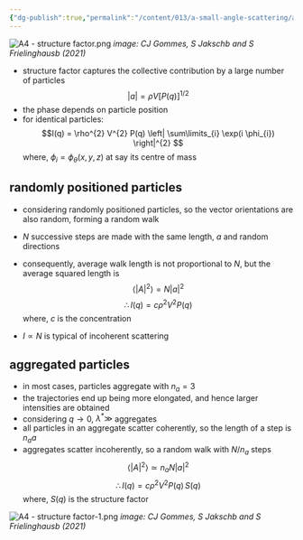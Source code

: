 ```yaml
---
{"dg-publish":true,"permalink":"/content/013/a-small-angle-scattering/a4-structure-factor/","noteIcon":"1","created":"2025-08-27T13:15:28.317+01:00","updated":"2025-08-15T09:12:51.000+01:00"}
---
```


![A4 - structure factor.png](/img/user/pics/A4%20-%20structure%20factor.png)
*image: CJ Gommes, S Jakschb and S Frielinghausb (2021)*

- structure factor captures the collective contribution by a large number of particles
$$|a| = \rho V [P(q)]^{1/2}$$
- the phase depends on particle position
- for identical particles:
$$I(q) = \rho^{2} V^{2} P(q) \left| \sum\limits_{i} \exp(i \phi_{i}) \right|^{2} $$
	where, $\phi_{i} =\phi_{\theta}(x,y,z)$ at say its centre of mass
## randomly positioned particles
- considering randomly positioned particles, so the vector orientations are also random, forming a random walk
- $N$ successive steps are made with the same length, $a$ and random directions
- consequently, average walk length is not proportional to $N$, but the average squared length is
$$\langle{|A|^{2}}\rangle = N|a|^{2}$$
$$\therefore I(q) = c \rho^{2} V^{2} P(q)$$
	where, $c$ is the concentration

- $I\propto N$ is typical of incoherent scattering
## aggregated particles
- in most cases, particles aggregate with $n_{a}= 3$
- the trajectories end up being more elongated, and hence larger intensities are obtained
- considering $q \to 0$, $\lambda^{*} \gg$ aggregates
- all particles in an aggregate scatter coherently, so the length of a step is $n_{a}a$
- aggregates scatter incoherently, so a random walk with $N/n_{a}$ steps
$$\langle{|A|^{2}}\rangle \simeq n_{a} N |a|^{2}$$
$$\therefore I(q) = c \rho^{2} V^{2} P(q)\, S(q)$$
	where, $S(q)$ is the structure factor

![A4 - structure factor-1.png](/img/user/pics/A4%20-%20structure%20factor-1.png)
*image: CJ Gommes, S Jakschb and S Frielinghausb (2021)*
